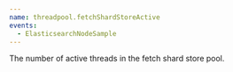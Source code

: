 ```yaml
---
name: threadpool.fetchShardStoreActive
events:
  - ElasticsearchNodeSample
---
```


The number of active threads in the fetch shard store pool.